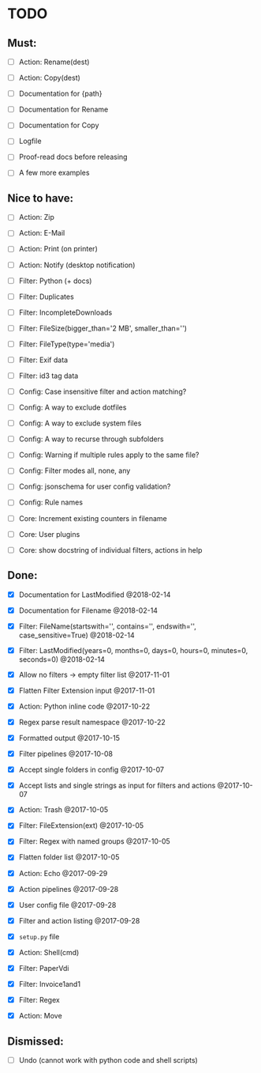 # TODO

## Must:

- [ ] Action: Rename(dest)
- [ ] Action: Copy(dest)
- [ ] Documentation for {path}
- [ ] Documentation for Rename
- [ ] Documentation for Copy
- [ ] Logfile
- [ ] Proof-read docs before releasing
- [ ] A few more examples


## Nice to have:

- [ ] Action: Zip
- [ ] Action: E-Mail
- [ ] Action: Print (on printer)
- [ ] Action: Notify (desktop notification)
- [ ] Filter: Python (+ docs)
- [ ] Filter: Duplicates
- [ ] Filter: IncompleteDownloads
- [ ] Filter: FileSize(bigger_than='2 MB', smaller_than='')
- [ ] Filter: FileType(type='media')
- [ ] Filter: Exif data
- [ ] Filter: id3 tag data
- [ ] Config: Case insensitive filter and action matching?
- [ ] Config: A way to exclude dotfiles
- [ ] Config: A way to exclude system files
- [ ] Config: A way to recurse through subfolders
- [ ] Config: Warning if multiple rules apply to the same file?
- [ ] Config: Filter modes all, none, any
- [ ] Config: jsonschema for user config validation?
- [ ] Config: Rule names
- [ ] Core: Increment existing counters in filename
- [ ] Core: User plugins
- [ ] Core: show docstring of individual filters, actions in help


## Done:

- [x] Documentation for LastModified @2018-02-14
- [x] Documentation for Filename @2018-02-14
- [x] Filter: FileName(startswith='', contains='', endswith='', case_sensitive=True) @2018-02-14
- [x] Filter: LastModified(years=0, months=0, days=0, hours=0, minutes=0, seconds=0) @2018-02-14
- [x] Allow no filters -> empty filter list @2017-11-01
- [x] Flatten Filter Extension input @2017-11-01
- [x] Action: Python inline code @2017-10-22
- [x] Regex parse result namespace @2017-10-22
- [x] Formatted output @2017-10-15
- [x] Filter pipelines @2017-10-08
- [x] Accept single folders in config @2017-10-07
- [x] Accept lists and single strings as input for filters and actions @2017-10-07
- [x] Action: Trash @2017-10-05
- [x] Filter: FileExtension(ext) @2017-10-05
- [x] Filter: Regex with named groups @2017-10-05
- [x] Flatten folder list @2017-10-05
- [x] Action: Echo @2017-09-29
- [x] Action pipelines @2017-09-28
- [x] User config file @2017-09-28
- [x] Filter and action listing @2017-09-28
- [x] `setup.py` file
- [x] Action: Shell(cmd)
- [x] Filter: PaperVdi
- [x] Filter: Invoice1and1
- [x] Filter: Regex
- [x] Action: Move


## Dismissed:
- [ ] Undo (cannot work with python code and shell scripts)

